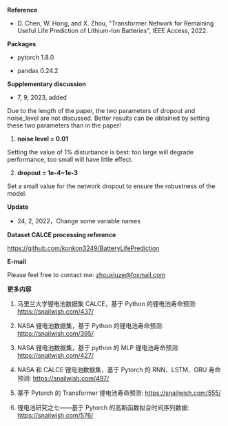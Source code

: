 **Reference**

- D. Chen, W. Hong, and X. Zhou, "Transformer Network for Remaining Useful Life Prediction of Lithium-Ion Batteries", IEEE Access, 2022.

**Packages**

- pytorch 1.8.0

- pandas 0.24.2

**Supplementary discussion**
- 7, 9, 2023, added

Due to the length of the paper, the two parameters of dropout and noise_level are not discussed. Better results can be obtained by setting these two parameters than in the paper!

1. **noise level = 0.01**

Setting the value of 1% disturbance is best: too large will degrade performance, too small will have little effect.

2. **dropout = 1e-4~1e-3**

Set a small value for the network dropout to ensure the robustness of the model.

**Update** 

- 24, 2, 2022，Change some variable names

**Dataset CALCE processing reference**

https://github.com/konkon3249/BatteryLifePrediction

**E-mail**

Please feel free to contact me: zhouxiuze@foxmail.com

**更多内容**

1. 马里兰大学锂电池数据集 CALCE，基于 Python 的锂电池寿命预测: https://snailwish.com/437/

2. NASA 锂电池数据集，基于 Python 的锂电池寿命预测: https://snailwish.com/395/

3. NASA 锂电池数据集，基于 python 的 MLP 锂电池寿命预测: https://snailwish.com/427/

4. NASA 和 CALCE 锂电池数据集，基于 Pytorch 的 RNN、LSTM、GRU 寿命预测: https://snailwish.com/497/

5. 基于 Pytorch 的 Transformer 锂电池寿命预测: https://snailwish.com/555/

6. 锂电池研究之七——基于 Pytorch 的高斯函数拟合时间序列数据: https://snailwish.com/576/
